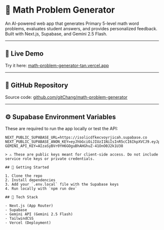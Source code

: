 # 🧠 Math Problem Generator

An AI-powered web app that generates Primary 5-level math word problems, evaluates student answers, and provides personalized feedback. Built with Next.js, Supabase, and Gemini 2.5 Flash.

---

## 🔗 Live Demo

Try it here: [math-problem-generator-tan.vercel.app](https://math-problem-generator-tan.vercel.app)

---

## 📁 GitHub Repository

Source code: [github.com/gitChang/math-problem-generator](https://github.com/gitChang/math-problem-generator)

---

## ⚙️ Supabase Environment Variables

These are required to run the app locally or test the API:

```env
NEXT_PUBLIC_SUPABASE_URL=https://isolicdfkecvoyrjicah.supabase.co
NEXT_PUBLIC_SUPABASE_ANON_KEY=eyJhbGciOiJIUzI1NiIsInR5cCI6IkpXVCJ9.eyJpc3MiOiJzdXBhYmFzZSIsInJlZiI6Imlzb2xpY2Rma2Vjdm95cmppY2FoIiwicm9sZSI6ImFub24iLCJpYXQiOjE3NTk1NzAxNzYsImV4cCI6MjA3NTE0NjE3Nn0.lma8gF8O8IxvfvMEYDrmNxq1hXfO3yvOxgl2lBCqDu4
GEMINI_API_KEY=AIzaSyBVr0YH6GOguBhAHGhuZ-41OnO0J2k1U38

> ⚠️ These are public keys meant for client-side access. Do not include service role keys or private credentials.

## 🚀 Getting Started

1. Clone the repo
2. Install dependencies
3. Add your `.env.local` file with the Supabase keys
4. Run locally with `npm run dev`

## 🧰 Tech Stack

- Next.js (App Router)
- Supabase
- Gemini API (Gemini 2.5 Flash)
- TailwindCSS
- Vercel (Deployment)
```
